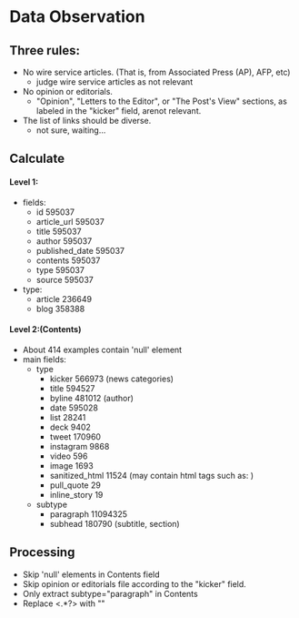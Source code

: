 # Data Observation
## Three rules:
* No wire service articles.  (That is, from Associated Press (AP), AFP, etc)
    * judge wire service articles as not relevant​
* No opinion or editorials.
    *  "Opinion", "Letters to the Editor", or "The Post's View" sections, as labeled in the "kicker" field, are​not relevant​.
* The list of links should be diverse.
    * not sure, waiting...


## Calculate
#### Level 1:
* fields:
    * id 595037
    * article_url 595037
    * title 595037
    * author 595037
    * published_date 595037
    * contents 595037
    * type 595037
    * source 595037
* type:
    * article 236649
    * blog 358388

#### Level 2:(Contents)
* About 414 examples contain 'null' element
* main fields:
    * type
        * kicker 566973 (news categories)
        * title 594527
        * byline 481012 (author)
        * date 595028
        * list 28241
        * deck 9402
        * tweet 170960
        * instagram 9868
        * video 596
        * image 1693
        * sanitized_html 11524  (may contain html tags such as: <a> )
        * pull_quote 29
        * inline_story 19
    * subtype
        * paragraph 11094325
        * subhead 180790 (subtitle, section)



## Processing
* Skip 'null' elements in Contents field
* Skip opinion or editorials file according to the "kicker" field.
* Only extract subtype="paragraph" in Contents
* Replace <.*?> with ""